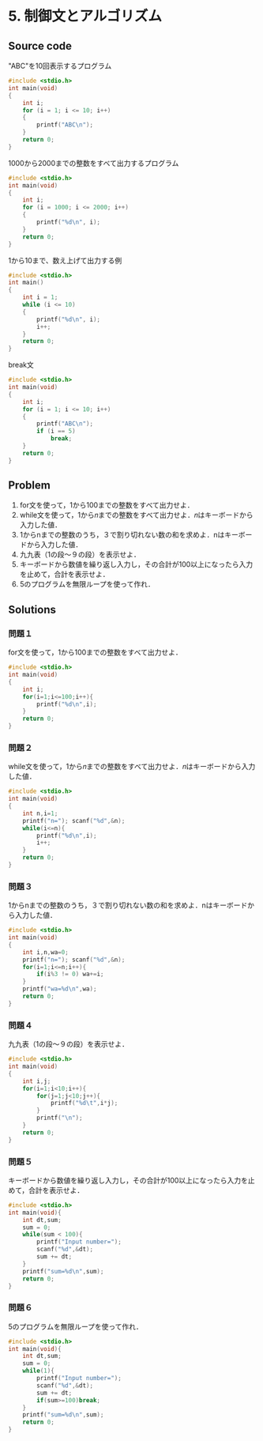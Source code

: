# 5. 制御文とアルゴリズム

## Source code

"ABC"を10回表示するプログラム

```c
#include <stdio.h>
int main(void)
{
    int i;
    for (i = 1; i <= 10; i++)
    {
        printf("ABC\n");
    }
    return 0;
}
```

1000から2000までの整数をすべて出力するプログラム

```c
#include <stdio.h>
int main(void)
{
    int i;
    for (i = 1000; i <= 2000; i++)
    {
        printf("%d\n", i);
    }
    return 0;
}
```

1から10まで、数え上げて出力する例

```c
#include <stdio.h>
int main()
{
    int i = 1;
    while (i <= 10)
    {
        printf("%d\n", i);
        i++;
    }
    return 0;
}
```

break文

```c
#include <stdio.h>
int main(void)
{
    int i;
    for (i = 1; i <= 10; i++)
    {
        printf("ABC\n");
        if (i == 5)
            break;
    }
    return 0;
}
```

## Problem

1. for文を使って，1から100までの整数をすべて出力せよ．
2. while文を使って，1から𝑛までの整数をすべて出力せよ．𝑛はキーボードから入力した値．
3. 1からnまでの整数のうち，３で割り切れない数の和を求めよ．nはキーボードから入力した値．
4. 九九表（1の段～９の段）を表示せよ．
5. キーボードから数値を繰り返し入力し，その合計が100以上になったら入力を止めて，合計を表示せよ．
6. 5のプログラムを無限ループを使って作れ．

## Solutions

### 問題１

for文を使って，1から100までの整数をすべて出力せよ．

```c
#include <stdio.h>
int main(void)
{
	int i;
	for(i=1;i<=100;i++){
		printf("%d\n",i);
	}
	return 0;
}
```

### 問題２

while文を使って，1から𝑛までの整数をすべて出力せよ．𝑛はキーボードから入力した値．

```c
#include <stdio.h>
int main(void)
{
	int n,i=1;
	printf("n="); scanf("%d",&n);
	while(i<=n){
		printf("%d\n",i);
		i++;
	}
	return 0;
}
```

### 問題３

1からnまでの整数のうち，３で割り切れない数の和を求めよ．nはキーボードから入力した値．

```c
#include <stdio.h>
int main(void)
{
	int i,n,wa=0;
	printf("n="); scanf("%d",&n);
	for(i=1;i<=n;i++){
		if(i%3 != 0) wa+=i;
	}
	printf("wa=%d\n",wa);
	return 0;
}
```

### 問題４

九九表（1の段～９の段）を表示せよ．

```c
#include <stdio.h>
int main(void)
{
	int i,j;
	for(i=1;i<10;i++){
		for(j=1;j<10;j++){
			printf("%d\t",i*j);
		}
		printf("\n");
	}
	return 0;
}
```

### 問題５

キーボードから数値を繰り返し入力し，その合計が100以上になったら入力を止めて，合計を表示せよ．

```c
#include <stdio.h>
int main(void){
	int dt,sum;
	sum = 0;
	while(sum < 100){
		printf("Input number=");
		scanf("%d",&dt);
		sum += dt;
	}
	printf("sum=%d\n",sum);
	return 0;
}

```

### 問題６

5のプログラムを無限ループを使って作れ．

```c
#include <stdio.h>
int main(void){
	int dt,sum;
	sum = 0;
	while(1){
		printf("Input number=");
		scanf("%d",&dt);
		sum += dt;
		if(sum>=100)break;
	}
	printf("sum=%d\n",sum);
	return 0;
}
```

